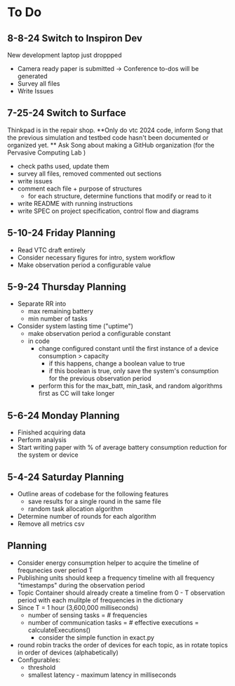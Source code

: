 # To Do

## 8-8-24 Switch to Inspiron Dev

New development laptop just droppped
- Camera ready paper is submitted -> Conference to-dos will be generated
- Survey all files 
- Write Issues

## 7-25-24 Switch to Surface

Thinkpad is in the repair shop. 
**Only do vtc 2024 code, inform Song that the previous simulation and testbed code hasn't been documented or organized yet. **
Ask Song about making a GitHub organization (for the Pervasive Computing Lab )

- check paths used, update them
- survey all files, removed commented out sections
- write issues
- comment each file + purpose of structures
  - for each structure, determine functions that modify or read to it
- write README with running instructions
- write SPEC on project specification, control flow and diagrams

## 5-10-24 Friday Planning
- Read VTC draft entirely
- Consider necessary figures for intro, system workflow
- Make observation period a configurable value

## 5-9-24 Thursday Planning 
- Separate RR into 
  - max remaining battery
  - min number of tasks
- Consider system lasting time ("uptime")
  - make observation period a configurable constant
  - in code
    - change configured constant until the first instance of a device consumption > capacity
      - if this happens, change a boolean value to true
      - if this boolean is true, only save the system's consumption for the previous observation period
    - perform this for the max_batt, min_task, and random algorithms first as CC will take longer

## 5-6-24 Monday Planning
- Finished acquiring data
- Perform analysis
- Start writing paper with % of average battery consumption reduction for the system or device

## 5-4-24 Saturday Planning
- Outline areas of codebase for the following features
  - save results for a single round in the same file
  - random task allocation algorithm
- Determine number of rounds for each algorithm
- Remove all metrics csv

## Planning 
- Consider energy consumption helper to acquire the timeline of frequnecies over period T
- Publishing units should keep a frequency timeline with all frequency "timestamps" during the observation period
- Topic Container should already create a timeline from 0 - T observation period with each mulitple of frequencies in the dictionary 
- Since T = 1 hour (3,600,000 milliseconds)
  - number of sensing tasks = # frequencies
  - number of communication tasks = # effective executions = calculateExecutions()
    - consider the simple function in exact.py
- round robin tracks the order of devices for each topic, as in rotate topics in order of devices (alphabetically)
- Configurables:
  - threshold
  - smallest latency - maximum latency in milliseconds

